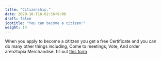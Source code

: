 ```yaml
---
title: "Citizenship."
date: 2020-10-T16:02:56+9:00
draft: false
jobtitle: "You can become a citizen!"
weight: 14
---
```


When you apply to become a cititzen you get a free Certificate and you can do many other things including, Come to meetings, Vote, And order arenztopia Merchandise. fill out [this form](https://forms.gle/qpPD6GfMb2dE3Y9P9)
